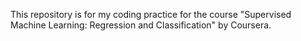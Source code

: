 This repository is for my coding practice for the course "Supervised Machine Learning: Regression and Classification" by Coursera.
